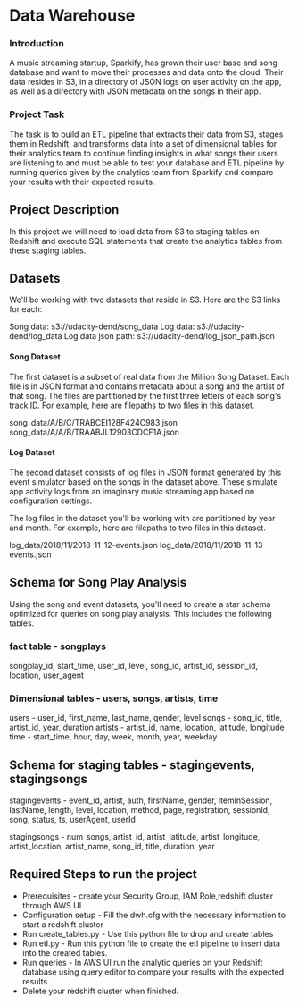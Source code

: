 # Data Warehouse
### Introduction
A music streaming startup, Sparkify, has grown their user base and song database and want to move their processes and data onto the cloud. Their data resides in S3, in a directory of JSON logs on user activity on the app, as well as a directory with JSON metadata on the songs in their app.

### Project Task 
The task is to build an ETL pipeline that extracts their data from S3, stages them in Redshift, and transforms data into a set of dimensional tables for their analytics team to continue finding insights in what songs their users are listening to and must be able to test your database and ETL pipeline by running queries given by the analytics team from Sparkify and compare your results with their expected results.

## Project Description
In this project we will need to load data from S3 to staging tables on Redshift and execute SQL statements that create the analytics tables from these staging tables.

## Datasets
We'll be working with two datasets that reside in S3. Here are the S3 links for each:

Song data: s3://udacity-dend/song_data
Log data: s3://udacity-dend/log_data
Log data json path: s3://udacity-dend/log_json_path.json

#### Song Dataset
The first dataset is a subset of real data from the Million Song Dataset. Each file is in JSON format and contains metadata about a song and the artist of that song. The files are partitioned by the first three letters of each song's track ID. For example, here are filepaths to two files in this dataset.

song_data/A/B/C/TRABCEI128F424C983.json
song_data/A/A/B/TRAABJL12903CDCF1A.json

#### Log Dataset
The second dataset consists of log files in JSON format generated by this event simulator based on the songs in the dataset above. These simulate app activity logs from an imaginary music streaming app based on configuration settings.

The log files in the dataset you'll be working with are partitioned by year and month. For example, here are filepaths to two files in this dataset.

log_data/2018/11/2018-11-12-events.json
log_data/2018/11/2018-11-13-events.json

## Schema for Song Play Analysis
Using the song and event datasets, you'll need to create a star schema optimized for queries on song play analysis. This includes the following tables.

### fact table - songplays
songplay_id, start_time, user_id, level, song_id, artist_id, session_id, location, user_agent

### Dimensional tables - users, songs, artists, time

users - user_id, first_name, last_name, gender, level
songs - song_id, title, artist_id, year, duration
artists - artist_id, name, location, latitude, longitude
time - start_time, hour, day, week, month, year, weekday

## Schema for staging tables - stagingevents, stagingsongs

stagingevents - event_id, artist, auth, firstName, gender, itemInSession, lastName, length, level, location, method, page, registration, sessionId, song, status, ts, userAgent, userId

stagingsongs - num_songs, artist_id, artist_latitude, artist_longitude, artist_location, artist_name, song_id, title, duration, year



## Required Steps to run the project
* Prerequisites - create your Security Group, IAM Role,redshift cluster through AWS UI
* Configuration setup - Fill the dwh.cfg with the necessary information to start a redshift cluster
* Run create_tables.py - Use this python file to drop and create tables
* Run etl.py - Run this python file to create the etl pipeline to insert data into the created tables.
* Run queries - In AWS UI run the analytic queries on your Redshift database using query editor to compare your results with the expected results.
* Delete your redshift cluster when finished.


